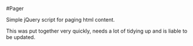 #Pager

Simple jQuery script for paging html content.

This was put together very quickly, needs a lot of tidying up and is liable to be updated.